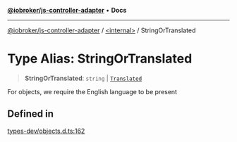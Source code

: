 [**@iobroker/js-controller-adapter**](../../README.md) • **Docs**

***

[@iobroker/js-controller-adapter](../../globals.md) / [\<internal\>](../README.md) / StringOrTranslated

# Type Alias: StringOrTranslated

> **StringOrTranslated**: `string` \| [`Translated`](Translated.md)

For objects, we require the English language to be present

## Defined in

[types-dev/objects.d.ts:162](https://github.com/ioBroker/ioBroker.js-controller/blob/98c8e13a2785a2eeac3b3ee2a60dcd41754c14ad/packages/types-dev/objects.d.ts#L162)
